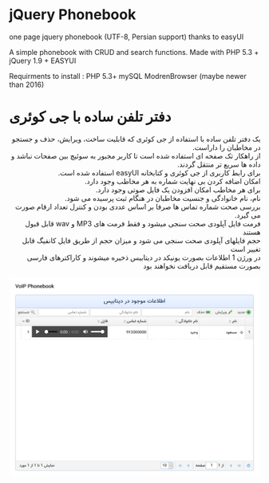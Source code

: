 # jQuery Phonebook
one page jquery phonebook (UTF-8, Persian support) thanks to easyUI


A simple phonebook with CRUD and search functions.
Made with PHP 5.3 + jQuery 1.9 + EASYUI

Requirments to install :
PHP 5.3+
mySQL
ModrenBrowser (maybe newer than 2016)


# دفتر تلفن ساده با جی کوئری
<p dir='rtl' align='right'>
یک دفتر تلفن ساده با استفاده از جی کوئری  که قابلیت ساخت، ویرایش، حذف و جستجو در مخاطبان را داراست.<br>
از راهکار تک صفحه ای استفاده شده است تا کاربر مجبور به سوئیچ بین صفحات نباشد و داده ها سریع تر منتقل گردند. <br>
برای رابط کاربری از جی کوئری و کتابخانه easyUI استفاده شده است.<br>
امکان اضافه کردن بی نهایت شماره به هر مخاطب وجود دارد.<br>
برای هر مخاطب امکان افزودن یک فایل صوتی وجود دارد.<br>
نام، نام خانوادگی و جنسیت مخاطبان در هنگام ثبت پرسیده می شود.<br>
بررسی صحت شماره تماس ها صرفا بر اساس عددی بودن و کنترل تعداد ارقام صورت می گیرد.<br>
فرمت فایل آپلودی صحت سنجی میشود  و فقط فرمت های MP3 و wav قابل قبول هستند <br>
حجم فایلهای آپلودی صحت سنجی می شود و میزان حجم از طریق فایل کانفیگ قابل تغییر است<br>
در ورژن 1 اطلاعات بصورت یونیکد در دیتابیس ذخیره میشوند و کاراکترهای فارسی بصورت مستقیم قابل دریافت نخواهند بود<br>
</p>
<img src="https://raw.githubusercontent.com/masoodvahid/jqueryphonebook/master/screenshots/index.jpg">
